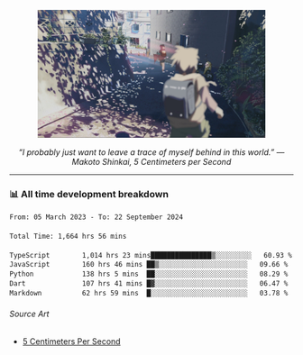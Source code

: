 <p align="center"><img src="asset/header.jpg" width="80%"/></p>
<p align="center"><i>“I probably just want to leave a trace of myself behind in this world.” ― Makoto Shinkai, 5 Centimeters per Second</i></p>

---
<!--
<details>
  <summary>📃 My Resume</summary>

### Education

- 📖 **Computer Science**\
📆 10/2021 - present\
📍 **Thang Long University** - Hoang Mai, Hanoi, Vietnam

### Experience

<img align="right" src="https://img.shields.io/badge/Figma-F24E1E?style=flat&logo=figma&logoColor=white"/>
<img align="right" src="https://img.shields.io/badge/node.js-6DA55F?style=flat&logo=node.js&logoColor=white"/>
<img align="right" src="https://img.shields.io/badge/Next.js-black?style=flat&logo=next.js&logoColor=white"/>
<img align="right" src="https://img.shields.io/badge/TypeScript-007ACC?style=flat&logo=typescript&logoColor=white"/>


- 👨‍💻 **Frontend Web Intern**\
📆 07/2023 - present\
📍 **MQ ICT Solutions** - Hoang Mai, Hanoi, Vietnam
</details> 
-->

### 📊 All time development breakdown

<!--START_SECTION:waka-->

```txt
From: 05 March 2023 - To: 22 September 2024

Total Time: 1,664 hrs 56 mins

TypeScript        1,014 hrs 23 mins███████████████▒░░░░░░░░░   60.93 %
JavaScript        160 hrs 46 mins ██▒░░░░░░░░░░░░░░░░░░░░░░   09.66 %
Python            138 hrs 5 mins  ██░░░░░░░░░░░░░░░░░░░░░░░   08.29 %
Dart              107 hrs 41 mins █▓░░░░░░░░░░░░░░░░░░░░░░░   06.47 %
Markdown          62 hrs 59 mins  █░░░░░░░░░░░░░░░░░░░░░░░░   03.78 %
```

<!--END_SECTION:waka-->

###### Source Art

-  [5 Centimeters Per Second](https://wallhaven.cc/w/nrowq1)

